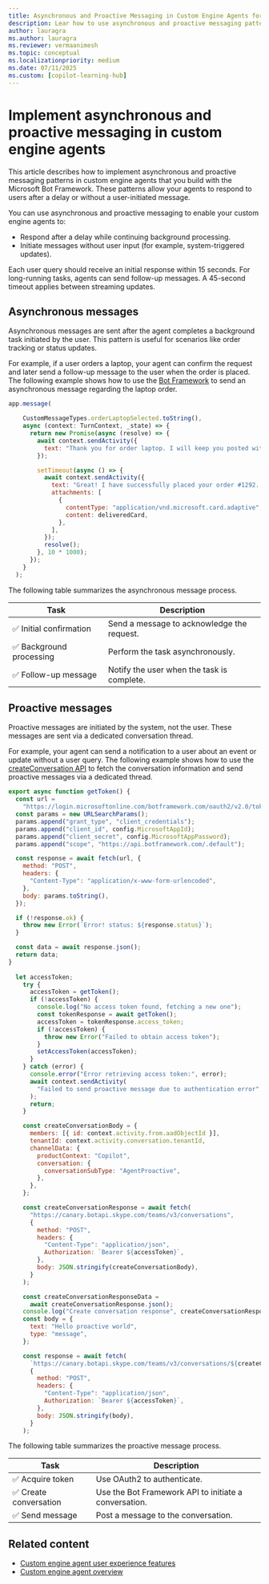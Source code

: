 ```yaml
---
title: Asynchronous and Proactive Messaging in Custom Engine Agents for Microsoft 365
description: Lear how to use asynchronous and proactive messaging patterns in your custom engine agents.
author: lauragra
ms.author: lauragra
ms.reviewer: vermaanimesh
ms.topic: conceptual
ms.localizationpriority: medium
ms.date: 07/11/2025
ms.custom: [copilot-learning-hub]
---
```


# Implement asynchronous and proactive messaging in custom engine agents

This article describes how to implement asynchronous and proactive messaging patterns in custom engine agents that you build with the Microsoft Bot Framework. These patterns allow your agents to respond to users after a delay or without a user-initiated message.

You can use asynchronous and proactive messaging to enable your custom engine agents to:

- Respond after a delay while continuing background processing.
- Initiate messages without user input (for example, system-triggered updates).

Each user query should receive an initial response within 15 seconds. For long-running tasks, agents can send follow-up messages. A 45-second timeout applies between streaming updates.

## Asynchronous messages

Asynchronous messages are sent after the agent completes a background task initiated by the user. This pattern is useful for scenarios like order tracking or status updates.

For example, if a user orders a laptop, your agent can confirm the request and later send a follow-up message to the user when the order is placed. The following example shows how to use the [Bot Framework](/azure/bot-service/bot-service-overview) to send an asynchronous message regarding the laptop order.

```javascript
app.message( 

    CustomMessageTypes.orderLaptopSelected.toString(), 
    async (context: TurnContext, _state) => { 
      return new Promise(async (resolve) => { 
        await context.sendActivity({ 
          text: "Thank you for order laptop. I will keep you posted with updates.", 
        });   

        setTimeout(async () => { 
          await context.sendActivity({ 
            text: "Great! I have successfully placed your order #1292. I'll notify you when it's delivered.", 
            attachments: [ 
              { 
                contentType: "application/vnd.microsoft.card.adaptive", 
                content: deliveredCard, 
              }, 
            ], 
          }); 
          resolve(); 
        }, 10 * 1000); 
      }); 
    } 
  ); 
```

The following table summarizes the asynchronous message process.

| Task | Description |
|------|-------------|
| ✅ Initial confirmation | Send a message to acknowledge the request. |
| ✅ Background processing | Perform the task asynchronously. |
| ✅ Follow-up message | Notify the user when the task is complete. |

## Proactive messages

Proactive messages are initiated by the system, not the user. These messages are sent via a dedicated conversation thread.

For example, your agent can send a notification to a user about an event or update without a user query. The following example shows how to use the [createConversation API](/graph/api/group-post-conversations?view=graph-rest-1.0) to fetch the conversation information and send proactive messages via a dedicated thread.

```javascript
export async function getToken() { 
  const url = 
    "https://login.microsoftonline.com/botframework.com/oauth2/v2.0/token"; 
  const params = new URLSearchParams(); 
  params.append("grant_type", "client_credentials"); 
  params.append("client_id", config.MicrosoftAppId); 
  params.append("client_secret", config.MicrosoftAppPassword); 
  params.append("scope", "https://api.botframework.com/.default"); 

  const response = await fetch(url, { 
    method: "POST", 
    headers: { 
      "Content-Type": "application/x-www-form-urlencoded", 
    }, 
    body: params.toString(), 
  }); 

  if (!response.ok) { 
    throw new Error(`Error! status: ${response.status}`); 
  }

  const data = await response.json(); 
  return data; 
} 
  
  let accessToken; 
    try { 
      accessToken = getToken(); 
      if (!accessToken) { 
        console.log("No access token found, fetching a new one"); 
        const tokenResponse = await getToken(); 
        accessToken = tokenResponse.access_token; 
        if (!accessToken) { 
          throw new Error("Failed to obtain access token"); 
        } 
        setAccessToken(accessToken); 
      } 
    } catch (error) { 
      console.error("Error retrieving access token:", error); 
      await context.sendActivity( 
        "Failed to send proactive message due to authentication error" 
      ); 
      return; 
    }  

    const createConversationBody = { 
      members: [{ id: context.activity.from.aadObjectId }], 
      tenantId: context.activity.conversation.tenantId, 
      channelData: { 
        productContext: "Copilot", 
        conversation: { 
          conversationSubType: "AgentProactive", 
        }, 
      }, 
    }; 

    const createConversationResponse = await fetch( 
      "https://canary.botapi.skype.com/teams/v3/conversations", 
      { 
        method: "POST", 
        headers: { 
          "Content-Type": "application/json", 
          Authorization: `Bearer ${accessToken}`, 
        }, 
        body: JSON.stringify(createConversationBody), 
      } 
    );  

    const createConversationResponseData = 
      await createConversationResponse.json(); 
    console.log("Create conversation response", createConversationResponseData); 
    const body = { 
      text: "Hello proactive world", 
      type: "message", 
    }; 

    const response = await fetch( 
      `https://canary.botapi.skype.com/teams/v3/conversations/${createConversationResponseData.id}/activities`, 
      { 
        method: "POST", 
        headers: { 
          "Content-Type": "application/json", 
          Authorization: `Bearer ${accessToken}`, 
        }, 
        body: JSON.stringify(body), 
      } 
    ); 
```

The following table summarizes the proactive message process.

| Task | Description |
|------|-------------|
| ✅ Acquire token | Use OAuth2 to authenticate. |
| ✅ Create conversation | Use the Bot Framework API to initiate a conversation. |
| ✅ Send message | Post a message to the conversation. |

## Related content

- [Custom engine agent user experience features](/extensibility/ux-custom-engine-agent)
- [Custom engine agent overview](/microsoft-365-copilot/extensibility/overview-custom-engine-agent)